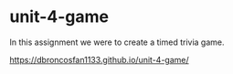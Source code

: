 # unit-4-game
In this assignment we were to create a timed trivia game.

https://dbroncosfan1133.github.io/unit-4-game/
